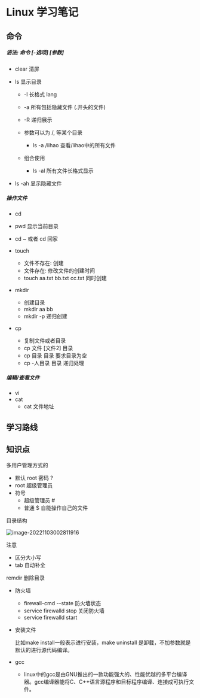 # Linux 学习笔记

## 命令

##### 语法: 命令	[-选项]	[参数]

* clear 清屏

  

* ls 显示目录
  * -l 长格式 lang
  * -a 所有包括隐藏文件 (.开头的文件)
  * -R 递归展示
  * 参数可以为 /, 等某个目录
    * ls -a /lihao 查看/lihao中的所有文件

  * 组合使用
    * ls -al 所有文件长格式显示

* ls -ah 显示隐藏文件



##### 操作文件

* cd

* pwd 显示当前目录

* cd ~    或者 cd    回家

  

* touch

  * 文件不存在: 创建
  * 文件存在: 修改文件的创建时间
  * touch aa.txt bb.txt cc.txt 同时创建

* mkdir

  * 创建目录
  * mkdir aa bb
  * mkdir -p 递归创建

* cp 

  * 复制文件或者目录
  * cp 文件 [文件2] 目录
  * cp 目录 目录    要求目录为空
  * cp -人目录 目录   递归处理

  

##### 编辑/查看文件

* vi
* cat
  * cat 文件地址



## 学习路线







## 知识点

多用户管理方式的

* 默认 root 密码 ?
* root 超级管理员
* 符号
  * 超级管理员 #
  * 普通 $ 自能操作自己的文件



目录结构

![image-20221103002811916](C:\Users\86132\AppData\Roaming\Typora\typora-user-images\image-20221103002811916.png)





注意

* 区分大小写
* tab 自动补全





remdir 删除目录





* 防火墙
  * firewall-cmd --state 防火墙状态
  * service firewalld stop 关闭防火墙
  * service firewalld start





* 安装文件

  比如make install一般表示进行安装，make uninstall 是卸载，不加参数就是默认的进行源代码编译。





* gcc
  * linux中的gcc是由GNU推出的一款功能强大的、性能优越的多平台编译器。gcc编译器能将C、C++语言源程序和目标程序编译、连接成可执行文件。
